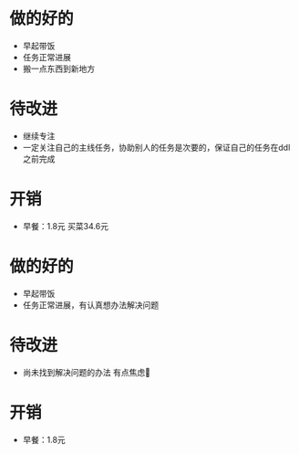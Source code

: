 # 做的好的
* 早起带饭
* 任务正常进展
* 搬一点东西到新地方

# 待改进
* 继续专注
* 一定关注自己的主线任务，协助别人的任务是次要的，保证自己的任务在ddl之前完成


# 开销
* 早餐：1.8元 买菜34.6元



# 做的好的
* 早起带饭
* 任务正常进展，有认真想办法解决问题

# 待改进
* 尚未找到解决问题的办法 有点焦虑🥺


# 开销
* 早餐：1.8元 